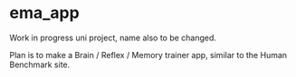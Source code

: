 # ema_app

Work in progress uni project, name also to be changed.

Plan is to make a Brain / Reflex / Memory trainer app, similar to the Human Benchmark site.
